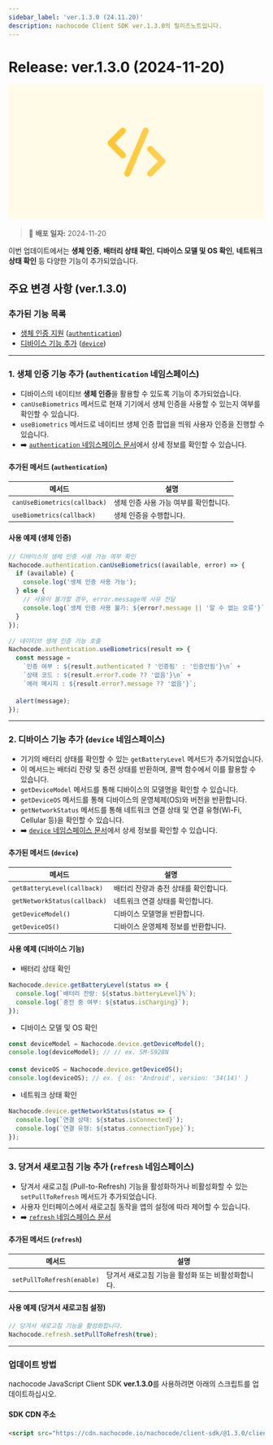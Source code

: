 ```yaml
---
sidebar_label: 'ver.1.3.0 (24.11.20)'
description: nachocode Client SDK ver.1.3.0의 릴리즈노트입니다.
---
```


# Release: ver.1.3.0 (2024-11-20)

![sdk_detail](/img/docs/releases/release_note_sdk_detail.png)

> 🔔 **배포 일자:** 2024-11-20

이번 업데이트에서는 **생체 인증**, **배터리 상태 확인**, **디바이스 모델 및 OS 확인**, **네트워크 상태 확인** 등 다양한 기능이 추가되었습니다.

## 주요 변경 사항 (ver.1.3.0)

### 추가된 기능 목록

- [생체 인증 지원](#1-생체-인증-기능-추가-authentication-네임스페이스) ([`authentication`](../../namespaces/authentication))
- [디바이스 기능 추가](#2-디바이스-기능-추가-device-네임스페이스) ([`device`](../../namespaces/device))

---

### 1. 생체 인증 기능 추가 (`authentication` 네임스페이스)

- 디바이스의 네이티브 **생체 인증**을 활용할 수 있도록 기능이 추가되었습니다.
- `canUseBiometrics` 메서드로 현재 기기에서 생체 인증을 사용할 수 있는지 여부를 확인할 수 있습니다.
- `useBiometrics` 메서드로 네이티브 생체 인증 팝업을 띄워 사용자 인증을 진행할 수 있습니다.
- ➡️ [`authentication` 네임스페이스 문서](../../namespaces/authentication)에서 상세 정보를 확인할 수 있습니다.

#### 추가된 메서드 (`authentication`)

| 메서드                       | 설명                                   |
| ---------------------------- | -------------------------------------- |
| `canUseBiometrics(callback)` | 생체 인증 사용 가능 여부를 확인합니다. |
| `useBiometrics(callback)`    | 생체 인증을 수행합니다.                |

#### 사용 예제 (생체 인증)

```javascript
// 디바이스의 생체 인증 사용 가능 여부 확인
Nachocode.authentication.canUseBiometrics((available, error) => {
  if (available) {
    console.log('생체 인증 사용 가능');
  } else {
    // 사용이 불가할 경우, error.message에 사유 전달
    console.log(`생체 인증 사용 불가: ${error?.message || '알 수 없는 오류'}`);
  }
});
```

```javascript
// 네이티브 생체 인증 기능 호출
Nachocode.authentication.useBiometrics(result => {
  const message =
    `인증 여부 : ${result.authenticated ? '인증됨' : '인증안됨'}\n` +
    `상태 코드 : ${result.error?.code ?? '없음'}\n` +
    `에러 메시지 : ${result.error?.message ?? '없음'}`;

  alert(message);
});
```

---

### 2. 디바이스 기능 추가 (`device` 네임스페이스)

- 기기의 배터리 상태를 확인할 수 있는 `getBatteryLevel` 메서드가 추가되었습니다.
- 이 메서드는 배터리 잔량 및 충전 상태를 반환하며, 콜백 함수에서 이를 활용할 수 있습니다.
- `getDeviceModel` 메서드를 통해 디바이스의 모델명을 확인할 수 있습니다.
- `getDeviceOS` 메서드를 통해 디바이스의 운영체제(OS)와 버전을 반환합니다.
- `getNetworkStatus` 메서드를 통해 네트워크 연결 상태 및 연결 유형(Wi-Fi, Cellular 등)을 확인할 수 있습니다.
- ➡️ [`device` 네임스페이스 문서](../../namespaces/device)에서 상세 정보를 확인할 수 있습니다.

#### 추가된 메서드 (`device`)

| 메서드                       | 설명                                  |
| ---------------------------- | ------------------------------------- |
| `getBatteryLevel(callback)`  | 배터리 잔량과 충전 상태를 확인합니다. |
| `getNetworkStatus(callback)` | 네트워크 연결 상태를 확인합니다.      |
| `getDeviceModel()`           | 디바이스 모델명을 반환합니다.         |
| `getDeviceOS()`              | 디바이스 운영체제 정보를 반환합니다.  |

#### 사용 예제 (디바이스 기능)

- 배터리 상태 확인

```javascript
Nachocode.device.getBatteryLevel(status => {
  console.log(`배터리 잔량: ${status.batteryLevel}%`);
  console.log(`충전 중 여부: ${status.isCharging}`);
});
```

- 디바이스 모델 및 OS 확인

```javascript
const deviceModel = Nachocode.device.getDeviceModel();
console.log(deviceModel); // // ex. SM-S928N

const deviceOS = Nachocode.device.getDeviceOS();
console.log(deviceOS); // ex. { os: 'Android', version: '34(14)' }
```

- 네트워크 상태 확인

```javascript
Nachocode.device.getNetworkStatus(status => {
  console.log(`연결 상태: ${status.isConnected}`);
  console.log(`연결 유형: ${status.connectionType}`);
});
```

---

### 3. 당겨서 새로고침 기능 추가 (`refresh` 네임스페이스)

- 당겨서 새로고침 (Pull-to-Refresh) 기능을 활성화하거나 비활성화할 수 있는 `setPullToRefresh` 메서드가 추가되었습니다.
- 사용자 인터페이스에서 새로고침 동작을 앱의 설정에 따라 제어할 수 있습니다.
- ➡️ [`refresh` 네임스페이스 문서](../../namespaces/refresh)

#### 추가된 메서드 (`refresh`)

| 메서드                     | 설명                                               |
| -------------------------- | -------------------------------------------------- |
| `setPullToRefresh(enable)` | 당겨서 새로고침 기능을 활성화 또는 비활성화합니다. |

#### 사용 예제 (당겨서 새로고침 설정)

```javascript
// 당겨서 새로고침 기능을 활성화합니다.
Nachocode.refresh.setPullToRefresh(true);
```

---

### 업데이트 방법

nachocode JavaScript Client SDK **ver.1.3.0**를 사용하려면 아래의 스크립트를 업데이트하십시오.

#### SDK CDN 주소

```html
<script src="https://cdn.nachocode.io/nachocode/client-sdk/@1.3.0/client-sdk.min.js"></script>
```
